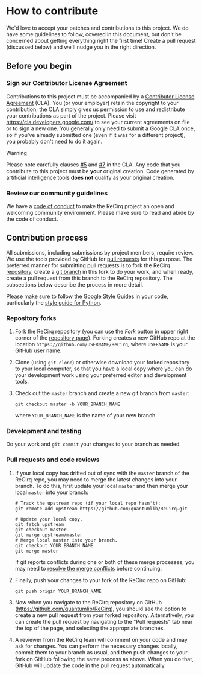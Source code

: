 # How to contribute

We'd love to accept your patches and contributions to this project. We do have
some guidelines to follow, covered in this document, but don't be concerned
about getting everything right the first time! Create a pull request (discussed
below) and we'll nudge you in the right direction.

## Before you begin

### Sign our Contributor License Agreement

Contributions to this project must be accompanied by a [Contributor License
Agreement](https://cla.developers.google.com/about) (CLA). You (or your
employer) retain the copyright to your contribution; the CLA simply gives us
permission to use and redistribute your contributions as part of the project.
Please visit https://cla.developers.google.com/ to see your current agreements
on file or to sign a new one. You generally only need to submit a Google CLA
once, so if you've already submitted one (even if it was for a different
project), you probably don't need to do it again.

> [!WARNING]
> Please note carefully clauses [#5](https://cla.developers.google.com/about/google-corporate#:~:text=You%20represent%20that%20each%20of%20Your%20Contributions%20is%20Your%20original%20creation)
> and [#7](https://cla.developers.google.com/about/google-corporate#:~:text=Should%20You%20wish%20to%20submit%20work%20that%20is%20not%20Your%20original%20creation%2C%20You%20may%20submit%20it%20to%20Google%20separately)
> in the CLA. Any code that you contribute to this project must be **your**
> original creation. Code generated by artificial intelligence tools **does
> not** qualify as your original creation.

### Review our community guidelines

We have a [code of conduct](CODE_OF_CONDUCT.md) to make the ReCirq project an open
and welcoming community environment. Please make sure to read and abide by the
code of conduct.

## Contribution process

All submissions, including submissions by project members, require review. We
use the tools provided by GitHub for [pull
requests](https://help.github.com/articles/about-pull-requests/) for this
purpose. The preferred manner for submitting pull requests is to fork the ReCirq
[repository](https://github.com/quantumlib/ReCirq), create a [git
branch](https://git-scm.com/book/en/v2/Git-Branching-Branches-in-a-Nutshell) in
this fork to do your work, and when ready, create a pull request from this
branch to the ReCirq repository. The subsections below describe the process
in more detail.

Please make sure to follow the [Google Style
Guides](https://google.github.io/styleguide/) in your code, particularly the
[style guide for Python](https://google.github.io/styleguide/pyguide.html).

### Repository forks

1.  Fork the ReCirq repository (you can use the _Fork_ button in upper right
    corner of the [repository page](https://github.com/quantumlib/ReCirq)).
    Forking creates a new GitHub repo at the location
    `https://github.com/USERNAME/ReCirq`, where `USERNAME` is your GitHub user
    name.

1.  Clone (using `git clone`) or otherwise download your forked repository to
    your local computer, so that you have a local copy where you can do your
    development work using your preferred editor and development tools.

1.  Check out the `master` branch and create a new git branch from `master`:

    ```shell
    git checkout master -b YOUR_BRANCH_NAME
    ```

    where `YOUR_BRANCH_NAME` is the name of your new branch.

### Development and testing

Do your work and `git commit` your changes to your branch as needed.

### Pull requests and code reviews

1.  If your local copy has drifted out of sync with the `master` branch of the
    ReCirq repo, you may need to merge the latest changes into your branch.
    To do this, first update your local `master` and then merge your local `master`
    into your branch:

    ```shell
    # Track the upstream repo (if your local repo hasn't):
    git remote add upstream https://github.com/quantumlib/ReCirq.git

    # Update your local copy.
    git fetch upstream
    git checkout master
    git merge upstream/master
    # Merge local master into your branch.
    git checkout YOUR_BRANCH_NAME
    git merge master
    ```

    If git reports conflicts during one or both of these merge processes, you
    may need to [resolve the merge conflicts](
    https://docs.github.com/articles/about-merge-conflicts) before continuing.

1.  Finally, push your changes to your fork of the ReCirq repo on GitHub:

    ```shell
    git push origin YOUR_BRANCH_NAME
    ```

1.  Now when you navigate to the ReCirq repository on GitHub
    (https://github.com/quantumlib/ReCirq), you should see the option to create
    a new pull request from your forked repository. Alternatively, you can
    create the pull request by navigating to the "Pull requests" tab near the
    top of the page, and selecting the appropriate branches.

1.  A reviewer from the ReCirq team will comment on your code and may ask for
    changes. You can perform the necessary changes locally, commit them to your
    branch as usual, and then push changes to your fork on GitHub following the
    same process as above. When you do that, GitHub will update the code in the
    pull request automatically.
